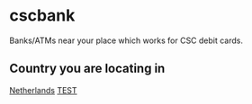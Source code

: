 # cscbank
Banks/ATMs near your place which works for CSC debit cards.
## Country you are locating in
[Netherlands](nl/nl_index.md)    [TEST](test/test_index.md)
